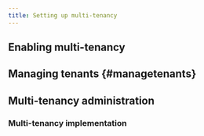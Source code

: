 ```yaml
---
title: Setting up multi-tenancy
---
```


## Enabling multi-tenancy

## Managing tenants {#managetenants}

## Multi-tenancy administration

### Multi-tenancy implementation

